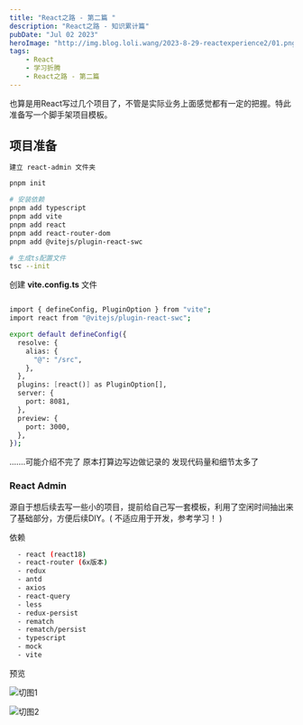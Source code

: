```yaml
---
title: "React之路 - 第二篇 "
description: "React之路 - 知识累计篇"
pubDate: "Jul 02 2023"
heroImage: "http://img.blog.loli.wang/2023-8-29-reactexperience2/01.png"
tags:
    - React
    - 学习折腾
    - React之路 - 第二篇
---
```



也算是用React写过几个项目了，不管是实际业务上面感觉都有一定的把握。特此准备写一个脚手架项目模板。

## 项目准备
```bash
建立 react-admin 文件夹

pnpm init 

# 安装依赖 
pnpm add typescript
pnpm add vite 
pnpm add react 
pnpm add react-router-dom
pnpm add @vitejs/plugin-react-swc

# 生成ts配置文件 
tsc --init
```

创建 **vite.config.ts** 文件

``` bash

import { defineConfig, PluginOption } from "vite";
import react from "@vitejs/plugin-react-swc";

export default defineConfig({
  resolve: {
    alias: {
      "@": "/src",
    },
  },
  plugins: [react()] as PluginOption[],
  server: {
    port: 8081,
  },
  preview: {
    port: 3000,
  },
});

```

.......可能介绍不完了 原本打算边写边做记录的 发现代码量和细节太多了

### React Admin

源自于想后续去写一些小的项目，提前给自己写一套模板，利用了空闲时间抽出来了基础部分，方便后续DIY。( 不适应用于开发，参考学习！ )

依赖

``` bash
  - react (react18)
  - react-router (6x版本)
  - redux
  - antd
  - axios
  - react-query
  - less
  - redux-persist
  - rematch
  - rematch/persist 
  - typescript
  - mock
  - vite
```

预览

![切图1](http://img.blog.loli.wang/2023-8-29-reactexperience2/01.png)

![切图2](http://img.blog.loli.wang/2023-8-29-reactexperience2/02.png)

